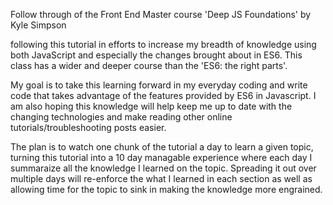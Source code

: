 Follow through of the Front End Master course 'Deep JS Foundations' by Kyle Simpson

following this tutorial in efforts to increase my breadth of knowledge using both JavaScript and especially the changes brought about in ES6.  This class has a wider and deeper course than the 'ES6: the right parts'.

My goal is to take this learning forward in my everyday coding and write code that takes advantage of the features provided by ES6 in Javascript. I am also hoping this knowledge will help keep me up to date with the changing technologies and make reading other online tutorials/troubleshooting posts easier.

The plan is to watch one chunk of the tutorial a day to learn a given topic, turning this tutorial into a 10 day managable experience where each day I summaraize all the knowledge I learned on the topic.  Spreading it out over multiple days will re-enforce the what I learned in each section as well as allowing time for the topic to sink in making the knowledge more engrained.
